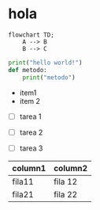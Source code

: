 # hola

```mermaid
flowchart TD;
	A --> B
	B --> C
```


```python
print("hello world!")
def metodo:
	print("metodo")
```

- item1
- item 2

- [ ] tarea 1
- [ ] tarea 2
- [ ] tarea 3


column1 | column2
-- | -- 
fila11 | fila 12
fila21 | fila 22

